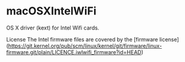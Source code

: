 # macOSXIntelWiFi
OS X driver (kext) for Intel Wifi cards.

License
The Intel firmware files are covered by the [firmware license] (https://git.kernel.org/pub/scm/linux/kernel/git/firmware/linux-firmware.git/plain/LICENCE.iwlwifi_firmware?id=HEAD)
